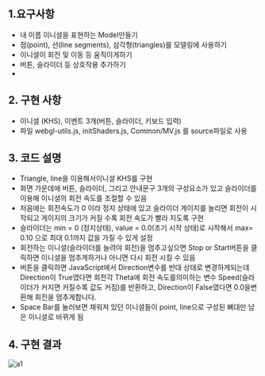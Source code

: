 ## 1.요구사항
- 내 이름 이니셜을 표현하는 Model만들기
- 점(point), 선(line segments), 삼각형(triangles)를 모델링에 사용하기
- 이니셜이 회전 및 이동 등 움직이게하기
- 버튼, 슬라이더 등 상호작용 추가하기
- 
## 2. 구현 사항
- 이니셜 (KHS), 이벤트 3개(버튼, 슬라이더, 키보드 입력)
- 파일 webgl-utils.js, initShaders.js, Common/MV.js 를 source파일로 사용
## 3. 코드 설명
- Triangle, line을 이용해서이니셜 KHS를 구현 
- 화면 가운데에 버튼, 슬라이더, 그리고 안내문구 3개의 구성요소가 있고 슬라이더를 이용해 이니셜의 회전 속도를 조절할 수 있음
- 처음에는 회전속도가 0 이라 정지 상태에 있고 슬라이더 게이지를 늘리면 회전이 시작되고 게이지의 크기가 커질 수록 회전 속도가 빨라 지도록 구현
- 슬라이더는 min = 0 (정지상태), value = 0.0(초기 시작 상태)로 시작해서 max= 0.10 으로 최대 0.1까지 값을 가질 수 있게 설정
- 회전하는 이니셜(슬라이더를 늘려야 회전)을 멈추고싶으면 Stop or Start버튼을 클릭하면 이니셜을 멈추게하거나 아니면 다시 회전 시킬 수 있음
- 버튼을 클릭하면 JavaScript에서 Direction변수를 반대 상태로 변경하게되는데 Direction이 True였다면 회전각 Theta에 회전 속도를의미하는 변수 Speed(슬라이더가 커지면 커질수록 값도 커짐)를 반환하고, Direction이 False였다면 0.0을변환해 회전을 멈추게합니다.
- Space Bar를 눌러보면 채워져 있던 이니셜들이 point, line으로 구성된 뼈대만 남은 이니셜로 바뀌게 됨
## 4. 구현 결과

![a1](https://github.com/KWAKMANBO/ComputerGraphics/assets/113917771/155b865a-c076-4f34-83bb-629859eaab8f)
